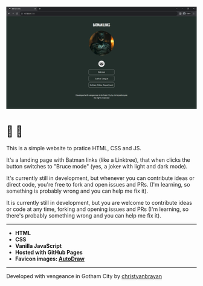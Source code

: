 [![home page screenshot](./img/screenshot.png)](https://google.com)

# 🦇 👔

This is a simple website to pratice HTML, CSS and JS.

It's a landing page with Batman links (like a Linktree), that when clicks the button switches to "Bruce mode" (yes, a joke~~r~~ with light and dark mode).

It's currently still in development, but whenever you can contribute ideas or direct code, you're free to fork and open issues and PRs. (I'm learning, so something is probably wrong and you can help me fix it).

It is currently still in development, but you are welcome to contribute ideas or code at any time, forking and opening issues and PRs (I'm learning, so there's probably something wrong and you can help me fix it).

---

* **HTML**
* **CSS**
* **Vanilla JavaScript**
* **Hosted with GitHub Pages**
* **Favicon images: [AutoDraw](https://www.autodraw.com/)**

---

Developed with vengeance in Gotham City by [christyanbrayan](https://github.com/christyanbrayan)